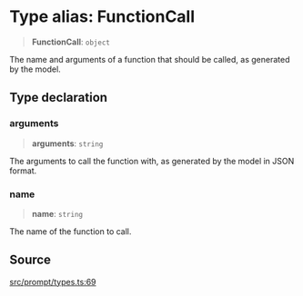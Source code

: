 # Type alias: FunctionCall

> **FunctionCall**: `object`

The name and arguments of a function that should be called, as generated by the model.

## Type declaration

### arguments

> **arguments**: `string`

The arguments to call the function with, as generated by the model in JSON format.

### name

> **name**: `string`

The name of the function to call.

## Source

[src/prompt/types.ts:69](https://github.com/dexaai/llm-tools/blob/eeaf162/src/prompt/types.ts#L69)
